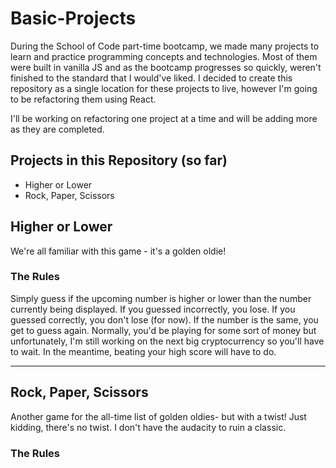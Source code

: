 # Basic-Projects

During the School of Code part-time bootcamp, we made many projects to learn and practice programming concepts and technologies. Most of them were built in vanilla JS and as the bootcamp progresses so quickly, weren't finished to the standard that I would've liked. I decided to create this repository as a single location for these projects to live, however I'm going to be refactoring them using React.

I'll be working on refactoring one project at a time and will be adding more as they are completed.

## Projects in this Repository (so far)

* Higher or Lower
* Rock, Paper, Scissors

## Higher or Lower

We're all familiar with this game - it's a golden oldie! 

### The Rules

Simply guess if the upcoming number is higher or lower than the number currently being displayed. If you guessed incorrectly, you lose. If you guessed correctly, you don't lose (for now). If the number is the same, you get to guess again. Normally, you'd be playing for some sort of money but unfortunately, I'm still working on the next big cryptocurrency so you'll have to wait. In the meantime, beating your high score will have to do.

---

## Rock, Paper, Scissors

Another game for the all-time list of golden oldies- but with a twist! Just kidding, there's no twist. I don't have the audacity to ruin a classic.

### The Rules

